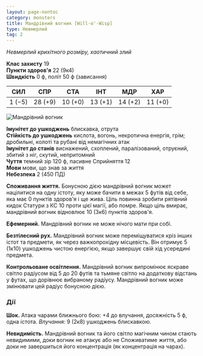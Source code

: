 ```yaml
---
layout: page-nontoc
category: monsters
title: Мандрівний вогник [Will-o'-Wisp]
type: Невмерлий
tag: 2
---
```


_Невмерлий крихітного розміру, хаотичний злий_

**Клас захисту** 19    
**Пункти здоров'я** 22 (9к4)    
**Швидкість** 0 ф, політ 50 ф (зависання)

| СИЛ    | СПР     | СТА     | ІНТ     | МДР     | ХАР     |
| ------ | ------- | ------- | ------- | ------- | ------- |
| 1 (−5) | 28 (+9) | 10 (+0) | 13 (+1) | 14 (+2) | 11 (+0) |

![Мандрівний вогник](https://www.dndbeyond.com/avatars/thumbnails/16/585/1000/1000/636376363763232290.jpeg)

**Імунітет до ушкоджень** блискавка, отрута    
**Стійкість до ушкоджень** кислота, вогонь, некротична енергія, грім; дробильні, колоті та рубані від немагічних атак    
**Імунітет до станів** виснажений, схоплений, паралізований, отруєний, збитий з ніг, скутий, непритомний    
**Чуття** темний зір 120 ф, пасивне Сприйняття 12    
**Мови** мови, що знав за життя    
**Небезпека** 2 (450 ПД)

**Споживання життя.** Бонусною дією мандрівний вогник может націлитися на одну істоту, яку може бачити в межах 5 футів від себе, яка має 0 пунктів здоров'я і ще жива. Ціль повинна зробити рятівний кидок Статури з КС 10 проти цієї магії, або помре. Якщо ціль вмирає, мандрівний вогник відновлює 10 (3к6) пунктів здоров'я.    

**Ефемерний.** Мандрівний вогник не може нічого мати при собі.    

**Безтілесний рух.** Мандрівний вогник може переміщуватися кріз інших істот та предмети, як через важкопрохідну місцевість. Він отримує 5 (1к10) ушкоджень чистою енергією, якщо завершує свій хід усередині предмета.    

**Контрольоване освітлення.** Мандрівний вогник випромінює яскраве світло радіусом від 5 до 20 футів та тьмяне світло на додаткову відстань у футах, що дорівнює вибраному радіусу. Мандрівний вогник може змінювати цей радіус бонусною дією.

### Дії
**Шок.** Атака чарами ближнього бою: +4 до влучання, досяжність 5 ф, одна істота. _Влучання:_ 9 (2к8) ушкоджень блискавкою.    

**Невидимість.** Мандрівний вогник та його світло магічним чином стають невидимими, доки вогник не атакує або не Споживатиме життя, або доки не завершиться його концентрація (як концентрація на чарах).
